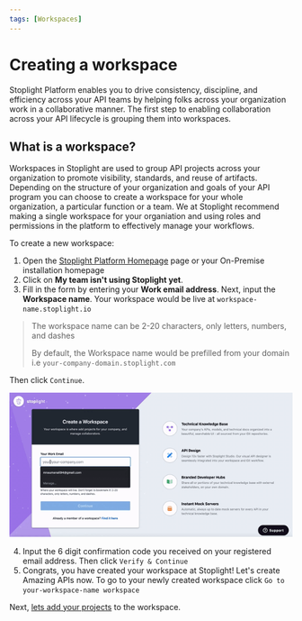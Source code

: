```yaml
---
tags: [Workspaces]
---
```


# Creating a workspace

Stoplight Platform enables you to drive consistency, discipline, and efficiency across your API teams by helping folks across your organization work in a collaborative manner. The first step to enabling collaboration across your API lifecycle is grouping them into workspaces. 

## What is a workspace?

Workspaces in Stoplight are used to group API projects across your organization to promote visibility, standards, and reuse of artifacts. Depending on the structure of your organization and goals of your API program you can choose to create a workspace for your whole organization, a particular function or a team. We at Stoplight recommend making a single workspace for your organiation and using roles and permissions in the platform to effectively manage your workflows.   

To create a new workspace:

1. Open the [Stoplight Platform Homepage](<>) page or your On-Premise installation homepage
2.  Click on **My team isn't using Stoplight yet**.
    <!--To-Do: Screenshot from homepage-->
3.  Fill in the form by entering your **Work email address**. Next, input the **Workspace name**. Your workspace would be live at `workspace-name.stoplight.io`
    
<!--theme:info-->
> The workspace name can be 2-20 characters, only letters, numbers, and dashes
>
> By default, the Workspace name would be prefilled from your domain i.e `your-company-domain.stoplight.com`

Then click `Continue`.

![create a worksapce](../assets/images/create-worksapce-720.gif)

4. Input the 6 digit confirmation code you received on your registered email address. Then click `Verify & Continue`
5. Congrats, you have created your workspace at Stoplight! Let's create Amazing APIs now. To go to your newly created workspace click `Go to your-workspace-name workspace` 

Next, [lets add your projects](b.adding-projects.md) to the workspace. 
